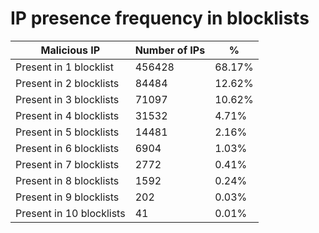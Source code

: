# IP presence frequency in blocklists
| Malicious IP | Number of IPs | % |
|----|----|----|
| Present in 1 blocklist | 456428 | 68.17% |
| Present in 2 blocklists | 84484 | 12.62% |
| Present in 3 blocklists | 71097 | 10.62% |
| Present in 4 blocklists | 31532 | 4.71% |
| Present in 5 blocklists | 14481 | 2.16% |
| Present in 6 blocklists | 6904 | 1.03% |
| Present in 7 blocklists | 2772 | 0.41% |
| Present in 8 blocklists | 1592 | 0.24% |
| Present in 9 blocklists | 202 | 0.03% |
| Present in 10 blocklists | 41 | 0.01% |
